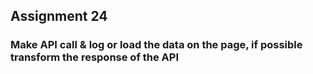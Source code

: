 <h2>Assignment 24</h2>
<h3><b>Make API call & log or load the data on the page, if possible transform the response of the API</b> </h3> <br>


